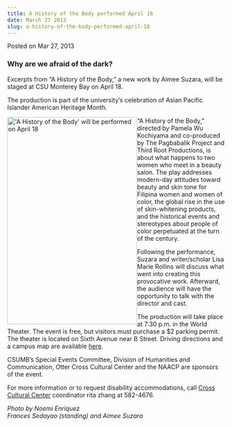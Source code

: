```yaml
---
title: A History of the Body performed April 18
date: March 27 2013
slug: a-history-of-the-body-performed-april-18
---
```





<span class="date">Posted on Mar 27, 2013    </span>
<h3>Why are we afraid of the dark?</h3>
<p>Excerpts from &#x201C;A History of the Body,&#x201D; a new work by Aimee
Suzara, will be staged at CSU Monterey Bay on April 18.</p>
<p>The production is part of the university&#x2019;s celebration of Asian
Pacific Islander American Heritage Month.</p>
<p><img alt="&apos;A History of the Body&apos; will be performed on April 18" src="http://news.csumb.edu/sites/default/files/65/attachments/news/images/history_of_the_body_for_the_web.jpg" style="float:left; width:300px; height:479px">&#x201C;A History of the
Body,&#x201D; directed by Pamela Wu Kochiyama and co-produced by The
Pagbabalik Project and Third Root Productions, is about what
happens to two women who meet in a beauty salon. The play addresses
modern-day attitudes toward beauty and skin tone for Filipina women
and women of color, the global rise in the use of skin-whitening
products, and the historical events and stereotypes about people of
color perpetuated at the turn of the century.</img></p>
<p>Following the performance, Suzara and writer/scholar Lisa Marie
Rollins will discuss what went into creating this provocative work.
Afterward, the audience will have the opportunity to talk with the
director and cast.</p>
<p>The production will take place at 7:30 p.m. in the World
Theater. The event is free, but visitors must purchase a $2 parking
permit. The theater is located on Sixth Avenue near B Street.
Driving directions and a campus map are available <a href="http://csumb.edu/map" rel="nofollow">here</a>.</p>
<p>CSUMB&#x2019;s Special Events Committee, Division of Humanities and
Communication, Otter Cross Cultural Center and the NAACP are
sponsors of the event.</p>
<p>For more information or to request disability accommodations,
call <a href="http://activities.csumb.edu/otter-cross-cultural-center" rel="nofollow">Cross Cultural Center</a> coordinator rita zhang at
582-4676.</p>
<p class="small"><em>Photo by Noemi Enriquez<br>
Frances Sedayao (standing) and Aimee Suzara</br></em></p>






